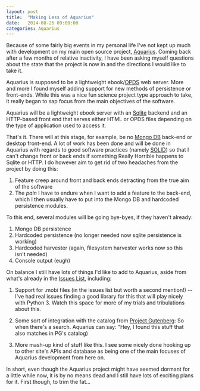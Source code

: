 ```yaml
---
layout: post
title:  "Making Less of Aquarius"
date:   2014-08-26 09:00:00
categories: Aquarius
---
```


Because of some fairly big events in my personal life I've not kept up much with development on my main open source
project, <a href="https://github.com/jeroanan/Aquarius">Aquarius</a>. Coming back after a few months of relative
inactivity, I have been asking myself questions about the state that the project is now in and the directions I would
like to take it. 
 
Aquarius is supposed to be a lightweight ebook/<a href="http://opds-spec.org/">OPDS</a> web server. More and more I 
found myself adding support for new methods of persistence or front-ends. While this was a nice fun science project 
type approach to take, it really began to sap focus from the main objectives of the software. 
  
Aquarius will be a lightweight ebook server with an <a href="http://www.sqlite.org/">Sqlite</a> backend and an 
HTTP-based front end that serves either HTML or OPDS files depending on the type of application used to access it.

That's it. There will at this stage, for example, be no <a href="http://www.mongodb.org/">Mongo DB</a> back-end or 
desktop front-end. A lot of work has been done and will be done in Aquarius with regards to good software practices 
(namely <a href="http://en.wikipedia.org/wiki/SOLID_(object-oriented_design)">SOLID</a>) so that I can't change front
or back ends if something Really Horrible happens to Sqlite or HTTP. I do however aim to get rid of two headaches from
the project by doing this:
  
1. Feature creep around front and back ends detracting from the true aim of the software
2. The *pain* I have to endure when I want to add a feature to the back-end, which I then usually have to put into the
Mongo DB and hardcoded persistence modules.
    
To this end, several modules will be going bye-byes, if they haven't already:
 
1. Mongo DB persistence
2. Hardcoded persistence (no longer needed now sqlite persistence is working)
3. Hardcoded harvester (again, filesystem harvester works now so this isn't needed)
4. Console output (eugh)
   
On balance I still have lots of things I'd like to add to Aquarius, aside from what's already in the 
<a href="https://github.com/jeroanan/Aquarius/issues">Issues List</a>, including:

1. Support for .mobi files (in the issues list but worth a second mention!) -- I've had real issues finding a good 
library for this that will play nicely with Python 3. Watch this space for more of my trials and tribulations about 
this.

2. Some sort of integration with the catalog from <a href="http://www.gutenberg.org/">Project Gutenberg</a>: So when 
there's a search. Aquarius can say: "Hey, I found this stuff that also matches in PG's catalog)

3. More mash-up kind of stuff like this. I see some nicely done hooking up to other site's APIs and database as being
one of the main focuses of Aquarius development from here on.

In short, even though the Aquarius project might have seemed dormant for a little while now, it is by no means dead and
I still have lots of exciting plans for it. First though, to trim the fat...